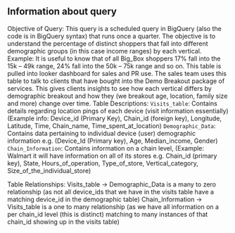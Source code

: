 ## Information about query

Objective of Query:
This query is a scheduled query in BigQuery (also the code is in BigQuery syntax) that runs once a quarter. The objective is to understand the percentage of distinct shoppers that fall into different demographic groups (in this case income ranges) by each vertical. Example: It is useful to know that of all Big_Box shoppers 17% fall into the 15k – 49k range, 24% fall into the 50k – 75k range and so on. This table is pulled into looker dashboard for sales and PR use. The sales team uses this table to talk to clients that have bought into the Demo Breakout package of services. This gives clients insights to see how each vertical differs by demographic breakout and how they (we breakout age, location, family size and more) change over time.
Table Descriptions:
`Visits_table`: Contains details regarding location pings of each device (visit information essentially) (Example info: Device_id (Primary Key), Chain_id (foreign key), Longitude, Latitude, Time, Chain_name, Time_spent_at_location)
`Demographic_Data`: Contains data pertaining to individual device (user) demographic information e.g. (Device_Id (Primary key), Age, Median_income, Gender)
`Chain_Information`: Contains information on a chain level, (Example: Walmart it will have information on all of its stores e.g. Chain_id (primary key), State, Hours_of_operation, Type_of_store, Vertical_category, Size_of_the_individual_store)

Table Relationships:
Visits_table -> Demographic_Data is a many to zero relationship (as not all device_ids that we have in the visits table have a matching device_id in the demographic table)
Chain_Information -> Visits_table is a one to many relationship (as we have all information on a per chain_id level (this is distinct) matching to many instances of that chain_id showing up in the visits table)
